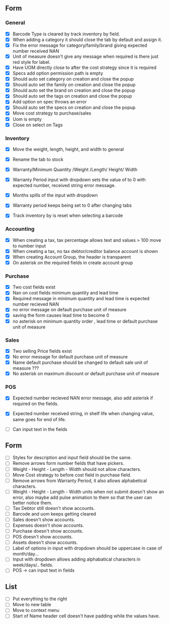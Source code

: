 ## Form
### General
- [x] Barcode Type is cleared by track inventory by field.
- [x] When adding a category it should close the tab by default and assign it.
- [x] Fix the error message for category/family/brand giving expected number received NAN
- [x] Unit of measure doesn't give any message when required is there just red style for label.
- [x] Have UOM directly close to after the cost strategy since it is required
- [x] Specs add option permission path is empty
- [x] Should auto set category on creation and close the popup
- [x] Should auto set the family on creation and close the popup
- [x] Should auto set the brand on creation and close the popup 
- [x] Should auto set the tags on creation and close the popup
- [x] Add option on spec throws an error
- [x] Should auto set the specs on creation and close the popup
- [x] Move cost strategy to purchase/sales
- [x] Uom is empty
- [x] Close on select on Tags

### Inventory
- [x] Move the weight, length, height, and width to general
- [x] Rename the tab to stock
- [x] Warranty/Minimum Quantity /Weight /Length/ Height/ Width
- [x] Warranty Period input with dropdown sets the value of to 0 with expected number, received string error message.
- [x] Months spills of the input with dropdown 
- [x] Warranty period keeps being set to 0 after changing tabs
- [x] Track inventory by is reset when selecting a barcode


### Accounting
- [x] When creating a tax, tax percentage allows text and values > 100 move to number input
- [x] When creating a tax, no tax debtor/creditor balance account is shown
- [x] When creating Account Group, the header is transparent 
- [x] On asterisk on the required fields in create account group 

### Purchase
- [x] Two cost fields exist
- [x] Nan on cost fields minimum quantity and lead time
- [x] Required message in minimum quantity and lead time is expected number recieved NAN
- [x] no error message on default purchase unit of measure
- [x] saving the form causes lead time to become 0
- [x] no asterisk on minimum quantity order , lead time or default purchase unit of measure

### Sales 
- [x] Two selling Price fields exist 
- [x] No error message for default purchase unit of measure 
- [x] Name default purchase should be changed to default sale unit of measure ???
- [x] No asterisk on maximum discount or default purchase unit of measure

### POS 
- [x] Expected number recieved NAN error message, also add asterisk if required on the fields.
- [x] Expected number received string, in shelf life when changing value, same goes for end of life.
- [ ] Can input text in the fields


## Form
- [ ] Styles for description and input field should be the same.
- [ ] Remove arrows form number fields that have pickers.
- [ ] Weight - Height - Length - Width should not allow characters.
- [ ] Move Cost strategy to before cost field in purchase field.
- [ ] Remove arrows from Warranty Period, it also allows alphabetical characters.
- [ ] Weight - Height - Length - Width units when not submit doesn't show an error, also maybe add pulse animation to them so that the user can better notice them.
- [ ] Tax Debtor still doesn't show accounts.
- [ ] Barcode and uom keeps getting cleared
- [ ] Sales doesn't show accounts.
- [ ] Expenses doesn't show accounts.
- [ ] Purchase doesn't show accounts.
- [ ] POS doesn't show accounts.
- [ ] Assets doesn't show accounts.
- [ ] Label of options in input with dropdown should be uppercase in case of month/day...
- [ ] Input with dropdown allows adding alphabatical characters in week/days/.. fields.
- [ ]  POS -> can input text in fields

## List
- [ ] Put everything to the right
- [ ] Move to new table 
- [ ] Move to context menu
- [ ] Start of Name header cell doesn't have padding while the values have.